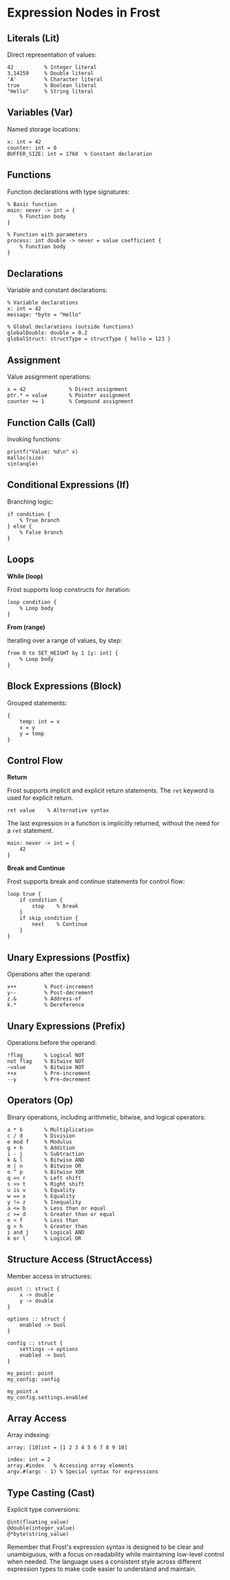 # Expression Nodes in Frost

## Literals (Lit)

Direct representation of values:

```frost
42          % Integer literal
3,14159     % Double literal
'A'         % Character literal
true        % Boolean literal
"Hello"     % String literal
```

## Variables (Var)

Named storage locations:

```frost
x: int = 42
counter: int = 0
BUFFER_SIZE: int = 1760  % Constant declaration
```

## Functions

Function declarations with type signatures:

```frost
% Basic function
main: never -> int = {
    % Function body
}

% Function with parameters
process: int double -> never = value coefficient {
    % Function body
}
```

## Declarations

Variable and constant declarations:

```frost
% Variable declarations
x: int = 42
message: *byte = "Hello"

% Global declarations (outside functions)
globalDouble: double = 0.2
globalStruct: structType = structType { hello = 123 }
```

## Assignment

Value assignment operations:

```frost
x = 42              % Direct assignment
ptr.* = value       % Pointer assignment
counter += 1        % Compound assignment
```

## Function Calls (Call)

Invoking functions:

```frost
printf("Value: %d\n" x)
malloc(size)
sin(angle)
```

## Conditional Expressions (If)

Branching logic:

```frost
if condition {
    % True branch
} else {
    % False branch
}
```

## Loops

**While (loop)**

Frost supports loop constructs for iteration:

```frost
loop condition {
    % Loop body
}
```

**From (range)**

Iterating over a range of values, by step:

```frost
from 0 to SET_HEIGHT by 1 [y: int] {
    % Loop body
}
```

## Block Expressions (Block)

Grouped statements:

```frost
{
    temp: int = x
    x = y
    y = temp
}
```

## Control Flow

**Return**

Frost supports implicit and explicit return statements. The `ret` keyword is
used for explicit return.

```frost
ret value    % Alternative syntax
```

The last expression in a function is implicitly returned, without the need for a
`ret` statement.

```
main: never -> int = {
    42
}
```

**Break and Continue**

Frost supports break and continue statements for control flow:

```frost
loop true {
    if condition {
        stop    % Break
    }
    if skip_condition {
        next    % Continue
    }
}
```

## Unary Expressions (Postfix)

Operations after the operand:

```frost
x++         % Post-increment
y--         % Post-decrement
z.&         % Address-of
k.*         % Dereference
```

## Unary Expressions (Prefix)

Operations before the operand:

```frost
!flag       % Logical NOT
not flag    % Bitwise NOT
~value      % Bitwise NOT
++x         % Pre-increment
--y         % Pre-decrement
```

## Operators (Op)

Binary operations, including arithmetic, bitwise, and logical operators:

```frost
a * b       % Multiplication
c / d       % Division
e mod f     % Modulus
g + h       % Addition
i - j       % Subtraction
k & l       % Bitwise AND
m | n       % Bitwise OR
o ^ p       % Bitwise XOR
q << r      % Left shift
s >> t      % Right shift
u is v      % Equality
w == x      % Equality
y != z      % Inequality
a <= b      % Less than or equal
c >= d      % Greater than or equal
e < f       % Less than
g > h       % Greater than
i and j     % Logical AND
k or l      % Logical OR
```

## Structure Access (StructAccess)

Member access in structures:

```frost
point :: struct {
    x -> double
    y -> double
}

options :: struct {
    enabled -> bool
}

config :: struct {
    settings -> options
    enabled -> bool
}

my_point: point
my_config: config

my_point.x
my_config.settings.enabled
```

## Array Access

Array indexing:

```frost
array: [10]int = [1 2 3 4 5 6 7 8 9 10]

index: int = 2
array.#index   % Accessing array elements
argv.#(argc - 1) % Special syntax for expressions
```

## Type Casting (Cast)

Explicit type conversions:

```frost
@int(floating_value)
@double(integer_value)
@*byte(string_value)
```

Remember that Frost's expression syntax is designed to be clear and unambiguous,
with a focus on readability while maintaining low-level control when needed. The
language uses a consistent style across different expression types to make code
easier to understand and maintain.
